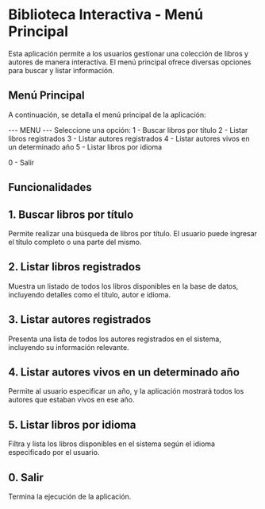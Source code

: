 # Biblioteca Interactiva - Menú Principal

Esta aplicación permite a los usuarios gestionar una colección de libros y autores de manera interactiva. El menú principal ofrece diversas opciones para buscar y listar información.

## Menú Principal

A continuación, se detalla el menú principal de la aplicación:

--- MENU ---
Seleccione una opción:
1 - Buscar libros por título
2 - Listar libros registrados
3 - Listar autores registrados
4 - Listar autores vivos en un determinado año
5 - Listar libros por idioma

0 - Salir

## Funcionalidades

## 1. Buscar libros por título

Permite realizar una búsqueda de libros por título. El usuario puede ingresar el título completo o una parte del mismo.

## 2. Listar libros registrados

Muestra un listado de todos los libros disponibles en la base de datos, incluyendo detalles como el título, autor e idioma.

## 3. Listar autores registrados

Presenta una lista de todos los autores registrados en el sistema, incluyendo su información relevante.

## 4. Listar autores vivos en un determinado año

Permite al usuario especificar un año, y la aplicación mostrará todos los autores que estaban vivos en ese año.

## 5. Listar libros por idioma

Filtra y lista los libros disponibles en el sistema según el idioma especificado por el usuario.

## 0. Salir

Termina la ejecución de la aplicación.
